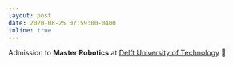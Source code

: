 ```yaml
---
layout: post
date: 2020-08-25 07:59:00-0400
inline: true
---
```


Admission to **Master Robotics** at [Delft University of Technology](https://www.tudelft.nl/en/) 🏰
